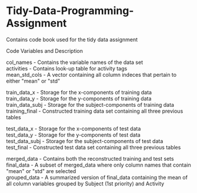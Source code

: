 # Tidy-Data-Programming-Assignment
Contains code book used for the tidy data assignment

Code Variables and Description

col_names - Contains the variable names of the data set  
activities - Contains look-up table for activity tags  
mean_std_cols - A vector containing all column indeces that pertain to either "mean" or "std"  

train_data_x - Storage for the x-components of training data  
train_data_y - Storage for the y-components of training data  
train_data_subj - Storage for the subject-components of training data  
training_final - Constructed training data set containing all three previous tables  

test_data_x - Storage for the x-components of test data  
test_data_y - Storage for the y-components of test data  
test_data_subj - Storage for the subject-components of test data  
test_final - Constructed test data set containing all three previous tables  

merged_data - Contains both the reconstructed training and test sets  
final_data - A subset of merged_data where only column names that contain "mean" or "std" are selected  
grouped_data - A summarized version of final_data containing the mean of all column variables grouped by Subject (1st priority) and Activity  
